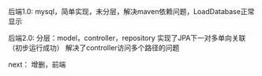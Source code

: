后端1.0:
mysql，简单实现，未分层，解决maven依赖问题，LoadDatabase正常显示

后端2.0:
分层：model，controller，repository
实现了JPA下一对多单向关联（初步运行成功）
解决了controller访问多个路径的问题

next：
增删，前端
